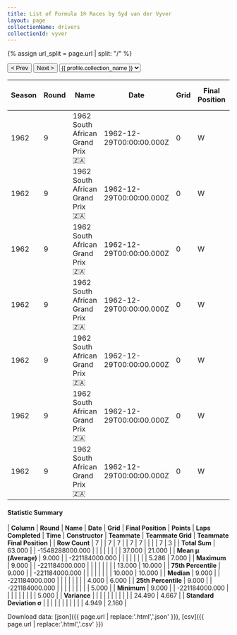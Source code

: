 ```yaml
---
title: List of Formula 1® Races by Syd van der Vyver
layout: page
collectionName: drivers
collectionId: vyver
---
```


{% assign url_split = page.url | split: "/" %}
<div id="collection-navigation">
<button onclick="selector.options[selector.selectedIndex-1].value && (window.location = selector.options[selector.selectedIndex-1].value);">&lt; Prev</button>
<button onclick="selector.options[selector.selectedIndex+1].value && (window.location = selector.options[selector.selectedIndex+1].value);">Next &gt;</button>
<select id="selector" onchange="this.options[this.selectedIndex].value && (window.location = this.options[this.selectedIndex].value);">
  {% for collectionId in site.data[page.collectionName].refs %}
    {% if collectionId == page.collectionId %}
      {% assign selected = "selected" %}
    {% else %}
      {% assign selected = "" %}
    {% endif %}
    {% assign profile = site.data[page.collectionName][collectionId].profile %}
    <option value="/f1/{{ page.collectionName }}/{{ collectionId }}/{{ url_split[4] }}" {{ selected }}>{{ profile.collection_name }}</option>
  {% endfor %}
</select>
</div>

| Season | Round | Name | Date | Grid | Final Position | Points | Laps Completed | Time | Constructor | Teammate | Teammate Grid | Teammate Final Position |
|--|--|--|--|--|--|--|--|--|--|--|--|--|
| 1962 | 9 | 1962 South African Grand Prix 🇿🇦 | 1962-12-29T00:00:00.000Z | 0 | W | 0.0 | 0 |   | Lotus-Climax 🇬🇧 | [Innes Ireland 🇬🇧](/f1/drivers/ireland) | 4 | 5 |
| 1962 | 9 | 1962 South African Grand Prix 🇿🇦 | 1962-12-29T00:00:00.000Z | 0 | W | 0.0 | 0 |   | Lotus-Climax 🇬🇧 | [Neville Lederle 🇿🇦](/f1/drivers/lederle) | 10 | 6 |
| 1962 | 9 | 1962 South African Grand Prix 🇿🇦 | 1962-12-29T00:00:00.000Z | 0 | W | 0.0 | 0 |   | Lotus-Climax 🇬🇧 | [Ernie Pieterse 🇿🇦](/f1/drivers/pieterse) | 13 | 10 |
| 1962 | 9 | 1962 South African Grand Prix 🇿🇦 | 1962-12-29T00:00:00.000Z | 0 | W | 0.0 | 0 |   | Lotus-Climax 🇬🇧 | [Jim Clark 🇬🇧](/f1/drivers/clark) | 1 | R |
| 1962 | 9 | 1962 South African Grand Prix 🇿🇦 | 1962-12-29T00:00:00.000Z | 0 | W | 0.0 | 0 |   | Lotus-Climax 🇬🇧 | [Trevor Taylor 🇬🇧](/f1/drivers/trevor_taylor) | 9 | R |
| 1962 | 9 | 1962 South African Grand Prix 🇿🇦 | 1962-12-29T00:00:00.000Z | 0 | W | 0.0 | 0 |   | Lotus-Climax 🇬🇧 | [Gary Hocking 🇿🇼](/f1/drivers/hocking) | 0 | W |
| 1962 | 9 | 1962 South African Grand Prix 🇿🇦 | 1962-12-29T00:00:00.000Z | 0 | W | 0.0 | 0 |   | Lotus-Climax 🇬🇧 | [Sam Tingle 🇿🇼](/f1/drivers/tingle) | 0 | W |

#### Statistic Summary

| **Column** | **Round** | **Name** | **Date** | **Grid** | **Final Position** | **Points** | **Laps Completed** | **Time** | **Constructor** | **Teammate** | **Teammate Grid** | **Teammate Final Position** |
| **Row Count** | 7 |  | 7 | 7 |  | 7 | 7 |  |  |  | 7 | 3 |
| **Total Sum** | 63.000 |  | -1548288000.000 |  |  |  |  |  |  |  | 37.000 | 21.000 |
| **Mean μ (Average)** | 9.000 |  | -221184000.000 |  |  |  |  |  |  |  | 5.286 | 7.000 |
| **Maximum** | 9.000 |  | -221184000.000 |  |  |  |  |  |  |  | 13.000 | 10.000 |
| **75th Percentile** | 9.000 |  | -221184000.000 |  |  |  |  |  |  |  | 10.000 | 10.000 |
| **Median** | 9.000 |  | -221184000.000 |  |  |  |  |  |  |  | 4.000 | 6.000 |
| **25th Percentile** | 9.000 |  | -221184000.000 |  |  |  |  |  |  |  |  | 5.000 |
| **Minimum** | 9.000 |  | -221184000.000 |  |  |  |  |  |  |  |  | 5.000 |
| **Variance** |  |  |  |  |  |  |  |  |  |  | 24.490 | 4.667 |
| **Standard Deviation σ** |  |  |  |  |  |  |  |  |  |  | 4.949 | 2.160 |

Download data: [json]({{ page.url | replace:'.html','.json' }}), [csv]({{ page.url | replace:'.html','.csv' }})

